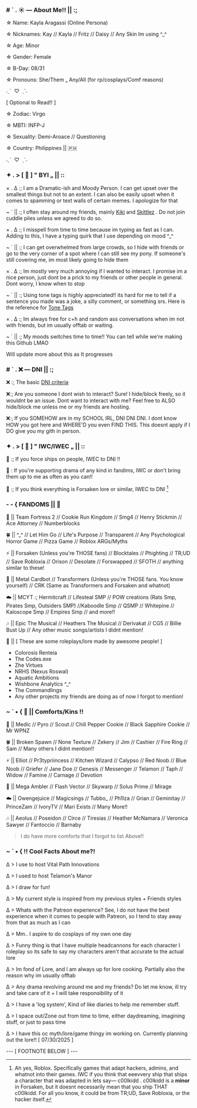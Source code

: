 ### # ` . ☀️ — About Me!! || :; 


☆ Name: Kayla Aragassi (Online Persona)

☆ Nicknames: Kay // Kayla // Fritz // Daisy // Any Skin Im using ^_^

☆ Age: Minor 

☆ Gender: Female

☆ B-Day: 08/31

☆ Pronouns: She/Them „ Any/All (for rp/cosplays/Comf reasons)

˗ˏˋ  ♡  ˎˊ˗

[ Optional to Read!! ]

☆ Zodiac: Virgo

☆ MBTI: INFP-J

☆ Sexuality: Demi-Aroace // Questioning

☆ Country: Philippines || 🇵🇭


˗ˏˋ  ♡  ˎˊ˗


### ✦ . > [ 🔮 ] " BYI „ || :: 

× . ∆ :; I am a Dramatic-ish and Moody Person. I can get upset over the smallest things but not to an extent. I can also be easily upset when it comes to spamming or text walls of certain memes. I apologize for that

~ ` || :; I often stay around my friends, mainly [Kiki](link) and [Skittlez](link) . Do not join cuddle piles unless we agreed to do so. 

× . ∆ :; I misspell from time to time because im typing as fast as I can. Adding to this, I have a typing quirk that I use depending on mood ^_^

~ ` || :; I can get overwhelmed from large crowds, so I hide with friends or go to the very corner of a spot where I can still see my pony. If someone's still covering me, im most likely going to hide them 

× . ∆ :; Im mostly very much annoying if I wanted to interact. I promise im a nice person, just dont be a prick to my friends or other people in general. Dont worry, I know when to stop 

~ ` || :; Using tone tags is highly appreciated!! its hard for me to tell if a sentence you made was a joke, a silly comment, or something srs. Here is the reference for [Tone Tags](https://tonetags.carrd.co/)

× . ∆ :; Im always free for c+h and random ass conversations when im not with friends, but im usually offtab or waiting.

~ ` || :; My moods switches time to time!! You can tell while we're making this Github LMAO

Will update more about this as It progresses

### # ` . ❌ — DNI || :; 

❌ :; The basic [DNI criteria](https://basic-dni.crd.co/)

❌:; Are you someone I dont wish to interact? Sure! I hide/block freely, so it wouldnt be an issue. Dont want to interact with me? Feel free to ALSO hide/block me unless me or my friends are hosting.

❌:; If you SOMEHOW are in my SCHOOL IRL, DNI DNI DNI. I dont know HOW you got here and WHERE'D you even FIND THIS. This doesnt apply if I DO give you my gith in person.

### ✦ . > [ 🎀 ] " IWC/IWEC „ || :: 

🎀 :; If you force ships on people, IWEC to DNI !!

🎀 : If you're supporting drama of any kind in fandims, IWC or don't bring them up to me as often as you can!!

🎀 :; If you think everything is Forsaken lore or similar, IWEC to DNI [^1]

[^1]: Ah yes, Roblox. Specifically games that adapt hackers, admins, and whatnot into their games. IWC if you think that eeevvery ship that ships a character that was adapted in lets say— c00lkidd . c00lkidd is a **minor** in Forsaken, but it doesnt necessarily mean that you ship THAT c00lkidd. For all you know, it could be from TR;UD, Save Robloxia, or the hacker itself.


### - - { FANDOMS || 👑


🔫 || Team Fortress 2 // Cookie Run Kingdom // Smg4 // Henry Stickmin // Ace Attorney // Numberblocks

🍀 || ^_^ // Let Him Go // Life's Purpose // Transparent // Any Psychological Horror Game // Pizza Game // Roblox ARGs/Myths 

⚡ || Forsaken (Unless you're THOSE fans) // Blocktales // Phighting // TR;UD // Save Robloxia // Orison // Desolate // Forswapped // SFOTH // anything similar to these!

🤖 || Metal Cardbot // Transformers (Unless you're THOSE fans. You know yourself) // CRK (Same as Transformers and Forsaken and whatnot) 

☁️ || MCYT :; Hermitcraft // Lifesteal SMP // POW creations (Rats Smp, Pirates Smp, Outsiders SMP) //Kaboodle Smp // QSMP //  Whitepine // Kaloscope Smp // Empires Smp // and more!!

🎶 || Epic The Musical // Heathers The Musical // Derivakat // CG5 // Billie Bust Up // Any other music songs/artists I didnt mention!

📝 || [ These are some roleplays/lore made by awesome people! ]

- Colorosis Renteia
- The Codes.exe
- Zhe Virtues
- NRHS (Nexus Roswal)
- Aquatic Ambitions
- Wishbone Analytics ^_^
- The Commandlings
- Any other projects my friends are doing as of now I forgot to mention!

### ~ ` • { 🍕 || Comforts/Kins ‼️

🔫 || Medic // Pyro // Scout // Chili Pepper Cookie // Black Sapphire Cookie // Mr WPNZ

🍀 || Broken Spawn // None Texture // Zekery // Jim // Cashier // Fire Ring // Sam // Many others I didnt mention!!


⚡ || Elliot // Pr3typriincess // Kitchen Wizard // Calypso // Red Noob // Blue Noob // Griefer // Jane Doe // Genesis // Messenger // Telamon // Taph // Widow // Famine // Carnage // Devotion 

🤖 || Mega Ambler // Flash Vector // Skywarp // Solus Prime // Mirage 

☁️ || Owengejuice // Magicsings // Tubbo_ // Ph1lza // Grian // Geminitay // PrinceZam // IvoryTV // Mari Exists // Many More!!

🎶 || Aeolus // Poseidon // Circe // Tiresias // Heather McNamara // Veronica Sawyer // Fantoccio // Barnaby

> I do have more comforts that I forgot to list Above!!

### ~ ` • { ‼️ Cool Facts About me?!

∆ > I use to host Vital Path Innovations 

∆ > I used to host Telamon's Manor

∆ > I draw for fun!

∆ > My current style is inspired from my previous styles + Friends styles

∆ > Whats with the Patreon experience? See, I do not have the best experience when it comes to people with Patreon, so I tend to stay away from that as much as I can

∆ > Mm.. I aspire to do cosplays of my own one day

∆ > Funny thing is that I have multiple headcannons for each character I roleplay so its safe to say my characters aren't that accurate to the actual lore 

∆ > Im fond of Lore, and I am always up for lore cooking. Partially also the reason why im usually offtab

∆ > Any drama revolving around me and my friends? Do let me know, ill try and take care of it + I will take responsibility of it

∆ > I have a 'log system', Kind of like diaries to help me remember stuff. 

∆ > I space out/Zone out from time to time, either daydreaming, imagining stuff, or just to pass time

∆ > I have this oc myth/lore/game thingy im working on. Currently planning out the lore!! [ 07/30/2025 ]


--- [ FOOTNOTE BELOW ] ---


